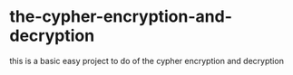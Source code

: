 # the-cypher-encryption-and-decryption
this is a basic easy project to do of the cypher encryption and decryption
